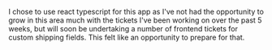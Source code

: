 I chose to use react typescript for this app as I've not had the opportunity to grow in this area much with the tickets I've been working on over the past 5 weeks, but will soon be undertaking a number of frontend tickets for custom shipping fields. This felt like an opportunity to prepare for that.
